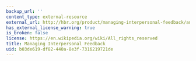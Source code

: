 ```yaml
---
backup_url: ''
content_type: external-resource
external_url: http://hbr.org/product/managing-interpersonal-feedback/an/483027-PDF-ENG
has_external_license_warning: true
is_broken: false
license: https://en.wikipedia.org/wiki/All_rights_reserved
title: Managing Interpersonal Feedback
uid: b03de619-df82-440a-8e3f-7316219721de
---
```

